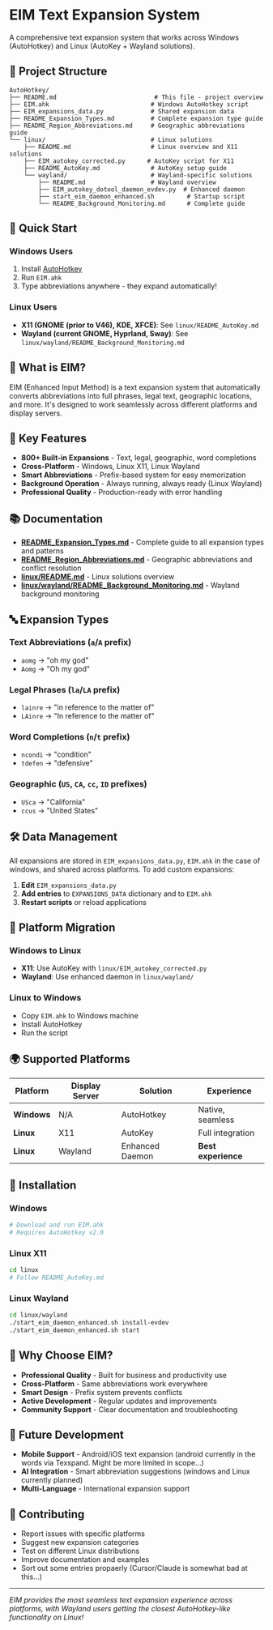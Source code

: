 # EIM Text Expansion System

A comprehensive text expansion system that works across Windows (AutoHotkey) and Linux (AutoKey + Wayland solutions).

## 📁 **Project Structure**

```
AutoHotkey/
├── README.md                           # This file - project overview
├── EIM.ahk                            # Windows AutoHotkey script
├── EIM_expansions_data.py             # Shared expansion data
├── README_Expansion_Types.md          # Complete expansion type guide
├── README_Region_Abbreviations.md     # Geographic abbreviations guide
└── linux/                             # Linux solutions
    ├── README.md                      # Linux overview and X11 solutions
    ├── EIM_autokey_corrected.py      # AutoKey script for X11
    ├── README_AutoKey.md              # AutoKey setup guide
    └── wayland/                       # Wayland-specific solutions
        ├── README.md                  # Wayland overview
        ├── EIM_autokey_dotool_daemon_evdev.py  # Enhanced daemon
        ├── start_eim_daemon_enhanced.sh         # Startup script
        └── README_Background_Monitoring.md      # Complete guide
```

## 🚀 **Quick Start**

### **Windows Users**
1. Install [AutoHotkey](https://www.autohotkey.com/)
2. Run `EIM.ahk`
3. Type abbreviations anywhere - they expand automatically!

### **Linux Users**
- **X11 (GNOME (prior to V46), KDE, XFCE)**: See `linux/README_AutoKey.md`
- **Wayland (current GNOME, Hyprland, Sway)**: See `linux/wayland/README_Background_Monitoring.md`

## 🎯 **What is EIM?**

EIM (Enhanced Input Method) is a text expansion system that automatically converts abbreviations into full phrases, legal text, geographic locations, and more. It's designed to work seamlessly across different platforms and display servers.

## 🌟 **Key Features**

- **800+ Built-in Expansions** - Text, legal, geographic, word completions
- **Cross-Platform** - Windows, Linux X11, Linux Wayland
- **Smart Abbreviations** - Prefix-based system for easy memorization
- **Background Operation** - Always running, always ready (Linux Wayland)
- **Professional Quality** - Production-ready with error handling

## 📚 **Documentation**

- **[README_Expansion_Types.md](README_Expansion_Types.md)** - Complete guide to all expansion types and patterns
- **[README_Region_Abbreviations.md](README_Region_Abbreviations.md)** - Geographic abbreviations and conflict resolution
- **[linux/README.md](linux/README.md)** - Linux solutions overview
- **[linux/wayland/README_Background_Monitoring.md](linux/wayland/README_Background_Monitoring.md)** - Wayland background monitoring

## 🔤 **Expansion Types**

### **Text Abbreviations** (`a`/`A` prefix)
- `aomg` → "oh my god"
- `Aomg` → "Oh my god"

### **Legal Phrases** (`la`/`LA` prefix)
- `lainre` → "in reference to the matter of"
- `LAinre` → "In reference to the matter of"

### **Word Completions** (`n`/`t` prefix)
- `ncondi` → "condition"
- `tdefen` → "defensive"

### **Geographic** (`US`, `CA`, `cc`, `ID` prefixes)
- `USca` → "California"
- `ccus` → "United States"

## 🛠️ **Data Management**

All expansions are stored in `EIM_expansions_data.py`, `EIM.ahk` in the case of windows, and shared across platforms. To add custom expansions:

1. **Edit** `EIM_expansions_data.py`
2. **Add entries** to `EXPANSIONS_DATA` dictionary and to `EIM.ahk`
3. **Restart scripts** or reload applications

## 🔄 **Platform Migration**

### **Windows to Linux**
- **X11**: Use AutoKey with `linux/EIM_autokey_corrected.py`
- **Wayland**: Use enhanced daemon in `linux/wayland/`

### **Linux to Windows**
- Copy `EIM.ahk` to Windows machine
- Install AutoHotkey
- Run the script

## 🌍 **Supported Platforms**

| Platform | Display Server | Solution | Experience |
|----------|----------------|----------|------------|
| **Windows** | N/A | AutoHotkey | Native, seamless |
| **Linux** | X11 | AutoKey | Full integration |
| **Linux** | Wayland | Enhanced Daemon | **Best experience** |

## 🔧 **Installation**

### **Windows**
```bash
# Download and run EIM.ahk
# Requires AutoHotkey v2.0
```

### **Linux X11**
```bash
cd linux
# Follow README_AutoKey.md
```

### **Linux Wayland**
```bash
cd linux/wayland
./start_eim_daemon_enhanced.sh install-evdev
./start_eim_daemon_enhanced.sh start
```

## 🚀 **Why Choose EIM?**

- **Professional Quality** - Built for business and productivity use
- **Cross-Platform** - Same abbreviations work everywhere
- **Smart Design** - Prefix system prevents conflicts
- **Active Development** - Regular updates and improvements
- **Community Support** - Clear documentation and troubleshooting

## 🔮 **Future Development**

- **Mobile Support** - Android/iOS text expansion (android currently in the words via Texspand. Might be more limited in scope...)
- **AI Integration** - Smart abbreviation suggestions (windows and Linux currently planned)
- **Multi-Language** - International expansion support

## 🤝 **Contributing**

- Report issues with specific platforms
- Suggest new expansion categories
- Test on different Linux distributions
- Improve documentation and examples
- Sort out some entries propaerly (Cursor/Claude is somewhat bad at this...)

---

*EIM provides the most seamless text expansion experience across platforms, with Wayland users getting the closest AutoHotkey-like functionality on Linux!*

